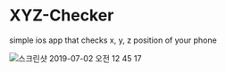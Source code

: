 # XYZ-Checker
simple ios app that checks x, y, z position of your phone


![스크린샷 2019-07-02 오전 12 45 17](https://user-images.githubusercontent.com/35421421/60450703-5ef11a80-9c65-11e9-95a5-12d5f7569fad.png)

